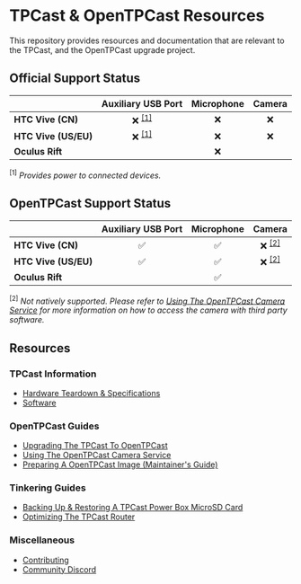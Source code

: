 # TPCast & OpenTPCast Resources

This repository provides resources and documentation that are relevant to the TPCast, and the OpenTPCast upgrade project.

## Official Support Status
|                      | **Auxiliary USB Port** | **Microphone** | **Camera** |
| -------------------- | :--------------------: | :------------: | :--------: |
| **HTC Vive (CN)**    | :x: <sup>[[1]](#f1)    | :x:            | :x:        |
| **HTC Vive (US/EU)** | :x: <sup>[[1]](#f1)    | :x:            | :x:        |
| **Oculus Rift**      |                        | :x:            |            |

<sup><a name="f1">[1]</a></sup> *Provides power to connected devices.*

## OpenTPCast Support Status
|                      | **Auxiliary USB Port** | **Microphone**     | **Camera**          |
| -------------------- | :--------------------: | :----------------: | :-----------------: |
| **HTC Vive (CN)**    | :white_check_mark:     | :white_check_mark: | :x: <sup>[[2]](#f2) |
| **HTC Vive (US/EU)** | :white_check_mark:     | :white_check_mark: | :x: <sup>[[2]](#f2) |
| **Oculus Rift**      |                        | :white_check_mark: |                     |

<sup><a name="f2">[2]</a></sup> *Not natively supported.  Please refer to [Using The OpenTPCast Camera Service](guides/CAMERASTREAM.md) for more information on how to access the camera with third party software.*

## Resources

### TPCast Information
- [Hardware Teardown & Specifications](HARDWARE.md)
- [Software](SOFTWARE.md)

### OpenTPCast Guides
- [Upgrading The TPCast To OpenTPCast](guides/UPGRADE.md)
- [Using The OpenTPCast Camera Service](guides/CAMERASTREAM.md)
- [Preparing A OpenTPCast Image (Maintainer's Guide)](guides/PREPAREIMAGE.md)

### Tinkering Guides
- [Backing Up & Restoring A TPCast Power Box MicroSD Card](guides/SDCARD.md)
- [Optimizing The TPCast Router](guides/ROUTER.md)

### Miscellaneous
- [Contributing](CONTRIBUTING.md)
- [Community Discord](https://discord.gg/kAbqRGC)
